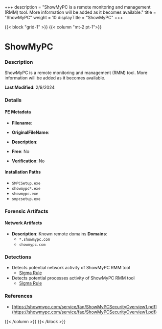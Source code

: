 +++
description = "ShowMyPC is a remote monitoring and management (RMM) tool. More information will be added as it becomes available."
title = "ShowMyPC"
weight = 10
displayTitle = "ShowMyPC"
+++


{{< block "grid-1" >}}
{{< column "mt-2 pt-1">}}

# ShowMyPC


### Description

ShowMyPC is a remote monitoring and management (RMM) tool. More information will be added as it becomes available.



**Last Modified**: 2/9/2024

### Details


#### PE Metadata
- **Filename**: 
- **OriginalFileName**: 
- **Description**: 


- **Free**: No

- **Verification**: No




#### Installation Paths
- `SMPCSetup.exe`
- `showmypc*.exe`
- `showmypc.exe`
- `smpcsetup.exe`

### Forensic Artifacts




#### Network Artifacts
- **Description**: Known remote domains  **Domains**:
    - `*.showmypc.com`
    - `showmypc.com`


### Detections
- Detects potential network activity of ShowMyPC RMM tool
  - [Sigma Rule](https://github.com/magicsword-io/LOLRMM/blob/main/detections/sigma/showmypc_network_sigma.yml)
- Detects potential processes activity of ShowMyPC RMM tool
  - [Sigma Rule](https://github.com/magicsword-io/LOLRMM/blob/main/detections/sigma/showmypc_processes_sigma.yml)

### References
- [https://showmypc.com/service/faq/ShowMyPCSecurityOverview1.pdf](https://showmypc.com/service/faq/ShowMyPCSecurityOverview1.pdf)



{{< /column >}}
{{< /block >}}
